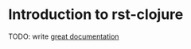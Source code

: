 # Introduction to rst-clojure

TODO: write [great documentation](http://jacobian.org/writing/great-documentation/what-to-write/)
